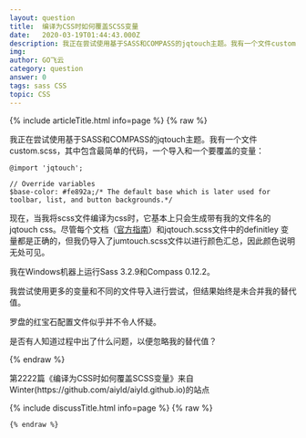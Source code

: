 ```yaml
---
layout: question
title:  编译为CSS时如何覆盖SCSS变量
date:   2020-03-19T01:44:43.000Z
description: 我正在尝试使用基于SASS和COMPASS的jqtouch主题。我有一个文件custom.scss，其中包含最简单的代码，一个导入和一个要覆盖的变量：...
img: 
author: GO飞云
category: question
answer: 0
tags: sass CSS
topic: CSS
---
```

<div class="article-root">
  <div class="article">
    {% include articleTitle.html info=page %}
    {% raw %}
    <div class="article-content"><p><font style="vertical-align: inherit;"><font style="vertical-align: inherit;">我正在尝试使用基于SASS和COMPASS的jqtouch主题。</font><font style="vertical-align: inherit;">我有一个文件custom.scss，其中包含最简单的代码，一个导入和一个要覆盖的变量：</font></font></p>

<pre><code>@import 'jqtouch';<font></font>
<font></font>
// Override variables<font></font>
$base-color: #fe892a;/* The default base which is later used for toolbar, list, and button backgrounds.*/<font></font>
</code></pre>

<p><font style="vertical-align: inherit;"><font style="vertical-align: inherit;">现在，当我将scss文件编译为css时，它基本上只会生成带有我的文件名的jqtouch css。</font><font style="vertical-align: inherit;">尽管每个文档（</font></font><a href="http://www.sencha.com/blog/an-introduction-to-theming-sencha-touch/" rel="noreferrer"><font style="vertical-align: inherit;"><font style="vertical-align: inherit;">官方指南</font></font></a><font style="vertical-align: inherit;"><font style="vertical-align: inherit;">）和jqtouch.scss文件中的definitley </font><font style="vertical-align: inherit;">变量都是正确的</font><font style="vertical-align: inherit;">，但我仍导入了jumtouch.scss文件以进行颜色汇总，因此</font><font style="vertical-align: inherit;">颜色说明无处可见</font><font style="vertical-align: inherit;">。</font></font></p>

<p><font style="vertical-align: inherit;"><font style="vertical-align: inherit;">我在Windows机器上运行Sass 3.2.9和Compass 0.12.2。</font></font></p>

<p><font style="vertical-align: inherit;"><font style="vertical-align: inherit;">我尝试使用更多的变量和不同的文件导入进行尝试，但结果始终是未合并我的替代值。</font></font></p>

<p><font style="vertical-align: inherit;"><font style="vertical-align: inherit;">罗盘的红宝石配置文件似乎并不令人怀疑。</font></font></p>

<p><font style="vertical-align: inherit;"><font style="vertical-align: inherit;">是否有人知道过程中出了什么问题，以便忽略我的替代值？</font></font></p></div>
    {% endraw %}
  </div>
  <p class="winter_mark">第2222篇《编译为CSS时如何覆盖SCSS变量》来自Winter(https://github.com/aiyld/aiyld.github.io)的站点</p>
  <div class="discuss-wrapper">
    {% include discussTitle.html info=page %}
    {% raw %}
    
    {% endraw %}
  </div>
<div>

